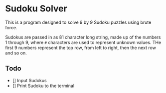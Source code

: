 # Sudoku Solver

This is a program designed to solve 9 by 9 Sudoku puzzles using brute force.

Sudokus are passed in as 81 character long string, made up of the numbers 1
through 9, where `#` characters are used to represent unknown values. THe first
9 numbers represent the top row, from left to right, then the next row and so
on.

## Todo

- [] Input Sudokus
- [] Print Sudoku to the terminal
